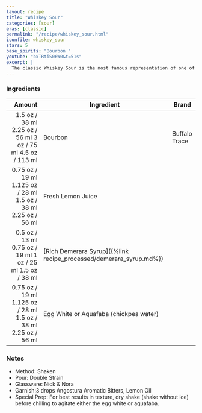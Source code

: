 ```yaml
---
layout: recipe
title: "Whiskey Sour"
categories: [sour]
eras: [classic]
permalink: "/recipe/whiskey_sour.html"
iconfile: whiskey_sour
stars: 5
base_spirits: "Bourbon "
youtube: "bxTRtiS06W0&t=51s"
excerpt: |
  The classic Whiskey Sour is the most famous representation of one of the worlds most popular types of cocktail. Easy to commit to memory, its simple go-to sour to add to your arsenal, and a cornerstone of drink-making that everyone should know.
---
```


### Ingredients

|  Amount | Ingredient                                               | Brand         |
| ------: | -------------------------------------------------------- | ------------- |
|  <span class="onex active">1.5 oz / 38 ml</span> <span class="onehalfx">2.25 oz / 56 ml</span> <span class="twox">3 oz / 75 ml</span> <span class="threex">4.5 oz / 113 ml</span> | Bourbon                                                  | Buffalo Trace |
| <span class="onex active">0.75 oz / 19 ml</span> <span class="onehalfx">1.125 oz / 28 ml</span> <span class="twox">1.5 oz / 38 ml</span> <span class="threex">2.25 oz / 56 ml</span> | Fresh Lemon Juice                                        |
|  <span class="onex active">0.5 oz / 13 ml</span> <span class="onehalfx">0.75 oz / 19 ml</span> <span class="twox">1 oz / 25 ml</span> <span class="threex">1.5 oz / 38 ml</span> | [Rich Demerara Syrup]({%link recipe_processed/demerara_syrup.md%}) |
| <span class="onex active">0.75 oz / 19 ml</span> <span class="onehalfx">1.125 oz / 28 ml</span> <span class="twox">1.5 oz / 38 ml</span> <span class="threex">2.25 oz / 56 ml</span> | Egg White or Aquafaba (chickpea water)                   |

### Notes

- Method: Shaken
- Pour: Double Strain
- Glassware: Nick & Nora
- Garnish:3 drops Angostura Aromatic Bitters, Lemon Oil
- Special Prep: For best results in texture, dry shake (shake without ice) before chilling to agitate either the egg white or aquafaba.
